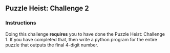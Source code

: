 ## Puzzle Heist: Challenge 2

### Instructions
Doing this challenge **requires** you to have done the Puzzle Heist: Challenge 1. If you have completed that, then write a python program for the entire puzzle that outputs the final 4-digit number.
